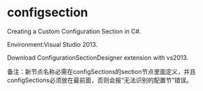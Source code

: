# configsection
Creating a Custom Configuration Section in C#.

Environment:Visual Studio 2013.

Download ConfigurationSectionDesigner extension with vs2013. 


备注：新节点名称必需在configSections的section节点里面定义，并且configSections必须放在最前面，否则会报“无法识别的配置节”错误。
